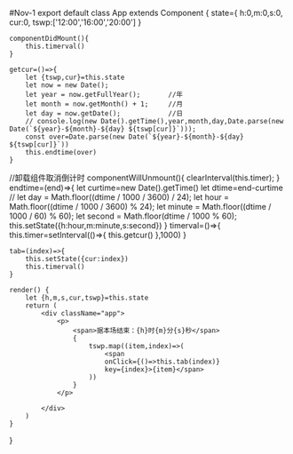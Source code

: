 #Nov-1
export default class App extends Component {
    state={
        h:0,m:0,s:0,
        cur:0,
        tswp:['12:00','16:00','20:00']
    }

    componentDidMount(){
        this.timerval()
    }

    getcur=()=>{
        let {tswp,cur}=this.state
        let now = new Date();
        let year = now.getFullYear();       //年
        let month = now.getMonth() + 1;     //月
        let day = now.getDate();            //日
        // console.log(new Date().getTime(),year,month,day,Date.parse(new Date(`${year}-${month}-${day} ${tswp[cur]}`)));
        const over=Date.parse(new Date(`${year}-${month}-${day} ${tswp[cur]}`))
        this.endtime(over)
    }
 //卸载组件取消倒计时
    componentWillUnmount(){
         clearInterval(this.timer);
       }
    endtime=(end)=>{
        let curtime=new Date().getTime()
        let dtime=end-curtime
            // let day = Math.floor((dtime / 1000 / 3600) / 24);
            let hour = Math.floor((dtime / 1000 / 3600) % 24);
            let minute = Math.floor((dtime / 1000 / 60) % 60);
            let second = Math.floor(dtime / 1000 % 60);
            this.setState({h:hour,m:minute,s:second})
    }
    timerval=()=>{
        this.timer=setInterval(()=>{
            this.getcur()
        },1000)
    }

    tab=(index)=>{
        this.setState({cur:index})
        this.timerval()
    }

    render() {
        let {h,m,s,cur,tswp}=this.state
        return (
            <div className="app">
                <p>
                    <span>据本场结束：{h}时{m}分{s}秒</span>
                    {
                        tswp.map((item,index)=>(
                            <span 
                            onClick={()=>this.tab(index)} 
                            key={index}>{item}</span>
                        ))
                    }
                </p>
                
            </div>
        )
    }
}

